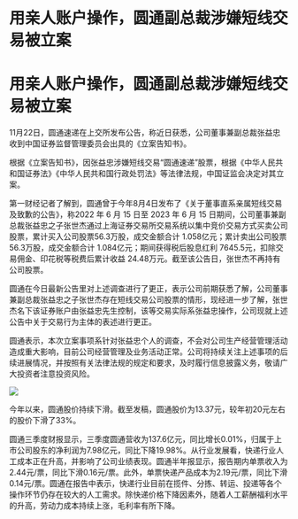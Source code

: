 # 用亲人账户操作，圆通副总裁涉嫌短线交易被立案

# 用亲人账户操作，圆通副总裁涉嫌短线交易被立案

11月22日，圆通速递在上交所发布公告，称近日获悉，公司董事兼副总裁张益忠收到中国证券监督管理委员会出具的《立案告知书》。

根据《立案告知书》，因张益忠涉嫌短线交易“圆通速递”股票，根据《中华人民共和国证券法》《中华人民共和国行政处罚法》等法律法规，中国证监会决定对其立案。

第一财经记者了解到，圆通曾于今年8月4日发布了《关于董事直系亲属短线交易及致歉的公告》，称2022 年 6 月 15 日至 2023 年 6 月 15
日期间，公司董事兼副总裁张益忠之子张世杰通过上海证券交易所交易系统以集中竞价交易方式买卖公司股票，累计买入公司股票56.3万股，成交金额合计
1.058亿元；累计卖出公司股票 56.3万股，成交金额合计 1.084亿元；期间获得税后股息红利 7645.5元，扣除交易佣金、印花税等税费后累计收益
24.48万元。截至该公告日，张世杰不再持有公司股票。

圆通在今日最新公告里对上述调查进行了更正，表示公司前期获悉了解，公司董事兼副总裁张益忠之子张世杰存在短线交易公司股票的情形，现经进一步了解，张世杰名下该证券账户由张益忠先生控制，该等交易实际系张益忠操作，公司现就上述公告中关于交易行为主体的表述进行更正。

圆通表示，本次立案事项系针对张益忠个人的调查，不会对公司生产经营管理活动造成重大影响，目前公司经营管理及业务活动正常。公司将持续关注上述事项的后续进展情况，并按照有关法律法规的规定和要求，及时履行信息披露义务，敬请广大投资者注意投资风险。

![](https://inews.gtimg.com/om_bt/Oi-9FZD57In41F4UsCTHaFjv_a_zFlQ_MGTWgOTK6iRFMAA/1000)

今年以来，圆通股价持续下滑。截至发稿，圆通股价为13.37元，较年初20元左右的股价下滑了33%。

圆通三季度财报显示，三季度圆通营收为137.6亿元，同比增长0.01%，归属于上市公司股东的净利润为7.98亿元，同比下降19.98%。从行业发展看，快递行业人工成本正在升高，并影响了公司业绩表现。圆通半年报显示，报告期内单票收入为2.44元/票，同比下滑0.16元/票。此外，单票快递产品成本为2.19元/票，同比下滑0.14元/票。圆通在报告中表示，快递行业目前在揽件、分拣、转运、投递等各个操作环节仍存在较大的人工需求。除快递价格下降因素外，随着人工薪酬福利水平的升高，劳动力成本持续上涨，毛利率有所下降。


